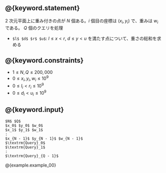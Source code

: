 ## @{keyword.statement}
$2$ 次元平面上に重み付きの点が $N$ 個ある。$i$ 個目の座標は $(x_i, y_i)$ で、重みは $w_i$ である。
$Q$ 個のクエリを処理

- `$l$ $d$ $r$ $u$`: $l \leq x < r$, $d \leq y < u$ を満たす点について、重さの総和を求める

## @{keyword.constraints}

- $1 \leq N, Q \leq 200,000$
- $0 \leq x_i, y_i, w_i \leq 10^9$
- $0 \leq l_i < r_i \leq 10^9$
- $0 \leq d_i < u_i \leq 10^9$

## @{keyword.input}

~~~
$N$ $Q$
$x_0$ $y_0$ $w_0$
$x_1$ $y_1$ $w_1$
:
$x_{N - 1}$ $y_{N - 1}$ $w_{N - 1}$
$\textrm{Query}_0$
$\textrm{Query}_1$
:
$\textrm{Query}_{Q - 1}$
~~~

@{example.example_00}
